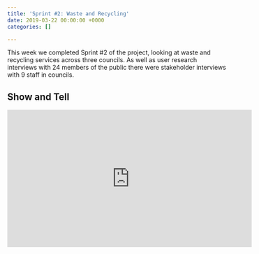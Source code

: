 ```yaml
---
title: 'Sprint #2: Waste and Recycling'
date: 2019-03-22 00:00:00 +0000
categories: []

---
```

This week we completed Sprint #2 of the project, looking at waste and recycling services across three councils. As well as user research interviews with 24 members of the public there were stakeholder interviews with 9 staff in councils.

## Show and Tell

<iframe width="560" height="315" src="https://www.youtube.com/embed/VQKgdY6l3_g" frameborder="0" allow="accelerometer; autoplay; encrypted-media; gyroscope; picture-in-picture" allowfullscreen></iframe>